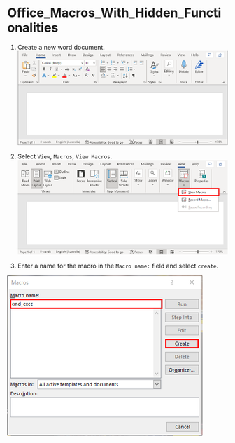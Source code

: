 # Office_Macros_With_Hidden_Functionalities
1. Create a new word document. 
![Create New Document](images/1.png)

2. Select `View`, `Macros`, `View Macros`.
![View Macros](images/2.png)

3. Enter a name for the macro in the `Macro name:` field and select `create`. 

![Create Macro](images/3.png)